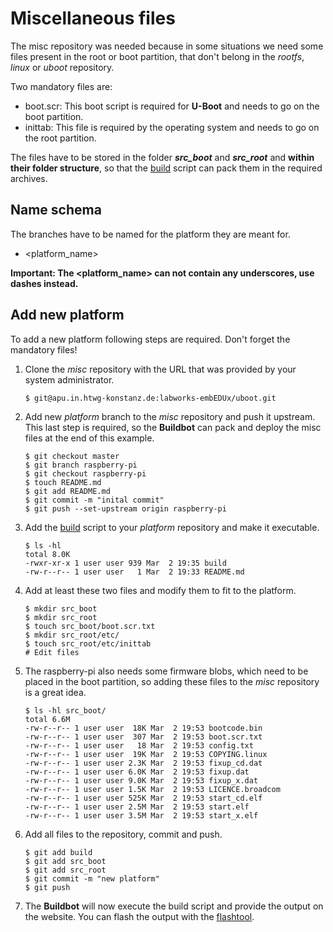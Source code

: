 # Miscellaneous files

The misc repository was needed because in some situations we need some files
present in the root or boot partition, that don't belong in the *rootfs*,
*linux* or *uboot* repository.

Two mandatory files are:
* boot.scr: This boot script is required for **U-Boot** and needs to go on the
  boot partition.
* inittab: This file is required by the operating system and needs to go on the
  root partition.

The files have to be stored in the folder ***src_boot*** and ***src_root*** and
**within their folder structure**, so that the [build](usage/misc/files/build)
script can pack them in the required archives.

## Name schema
The branches have to be named for the platform they are meant for.
* \<platform\_name\>

**Important: The \<platform\_name\> can not contain any underscores, use dashes
instead.**

## Add new platform
To add a new platform following steps are required. Don't forget the mandatory
files!

1. Clone the *misc* repository with the URL that was provided by your system
   administrator.
   ```
   $ git@apu.in.htwg-konstanz.de:labworks-embEDUx/uboot.git
   ```

1. Add new *platform* branch to the *misc* repository and push it upstream.
This last step is required, so the **Buildbot** can pack and deploy the misc
files at the end of this example.
   ```
   $ git checkout master
   $ git branch raspberry-pi
   $ git checkout raspberry-pi
   $ touch README.md
   $ git add README.md
   $ git commit -m "inital commit"
   $ git push --set-upstream origin raspberry-pi 
   ```

1. Add the [build](usage/misc/files/build) script to your *platform* repository
and make it executable.
   ```
   $ ls -hl
   total 8.0K
   -rwxr-xr-x 1 user user 939 Mar  2 19:35 build
   -rw-r--r-- 1 user user   1 Mar  2 19:33 README.md
   ```

1. Add at least these two files and modify them to fit to the platform.
   ```
   $ mkdir src_boot
   $ mkdir src_root
   $ touch src_boot/boot.scr.txt
   $ mkdir src_root/etc/
   $ touch src_root/etc/inittab
   # Edit files
   ```
1. The raspberry-pi also needs some firmware blobs, which need to be placed in
the boot partition, so adding these files to the *misc* repository is a great
idea.
   ```
   $ ls -hl src_boot/
   total 6.6M
   -rw-r--r-- 1 user user  18K Mar  2 19:53 bootcode.bin
   -rw-r--r-- 1 user user  307 Mar  2 19:53 boot.scr.txt
   -rw-r--r-- 1 user user   18 Mar  2 19:53 config.txt
   -rw-r--r-- 1 user user  19K Mar  2 19:53 COPYING.linux
   -rw-r--r-- 1 user user 2.3K Mar  2 19:53 fixup_cd.dat
   -rw-r--r-- 1 user user 6.0K Mar  2 19:53 fixup.dat
   -rw-r--r-- 1 user user 9.0K Mar  2 19:53 fixup_x.dat
   -rw-r--r-- 1 user user 1.5K Mar  2 19:53 LICENCE.broadcom
   -rw-r--r-- 1 user user 525K Mar  2 19:53 start_cd.elf
   -rw-r--r-- 1 user user 2.5M Mar  2 19:53 start.elf
   -rw-r--r-- 1 user user 3.5M Mar  2 19:53 start_x.elf

   ```

1. Add all files to the repository, commit and push.
   ```
   $ git add build
   $ git add src_boot
   $ git add src_root
   $ git commit -m "new platform"
   $ git push
   ```

1. The **Buildbot** will now execute the build script and provide the output on the website. You can flash the output with the [flashtool](usage/flashtool/README.md).

